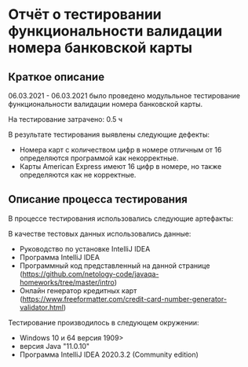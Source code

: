 # Отчёт о тестировании функциональности валидации номера банковской карты

## Краткое описание

06.03.2021 - 06.03.2021 было проведено модульльное тестирование функциональности валидации номера банковской карты.

На тестирование затрачено: 0.5 ч

В результате тестирования выявлены следующие дефекты:
 * Номера карт с количеством цифр в номере отличным от 16 определяются программой как некорректные.
 * Карты American Express имеют 16 цифр в номере, но также определяются как не корректные.



## Описание процесса тестирования

В процессе тестирования использовались следующие артефакты:



В качестве тестовых данных использовались данные:
* Руководство по установке IntelliJ IDEA  
* Программа IntelliJ IDEA
* Программный код представленный на данной странице (https://github.com/netology-code/javaqa-homeworks/tree/master/intro)
* Онлайн генератор кредитных карт (https://www.freeformatter.com/credit-card-number-generator-validator.html)


Тестирование производилось в следующем окружении:
* Windows 10 и 64 версия 1909>
* версия Java "11.0.10"
* Программа IntelliJ IDEA 2020.3.2 (Community edition)


